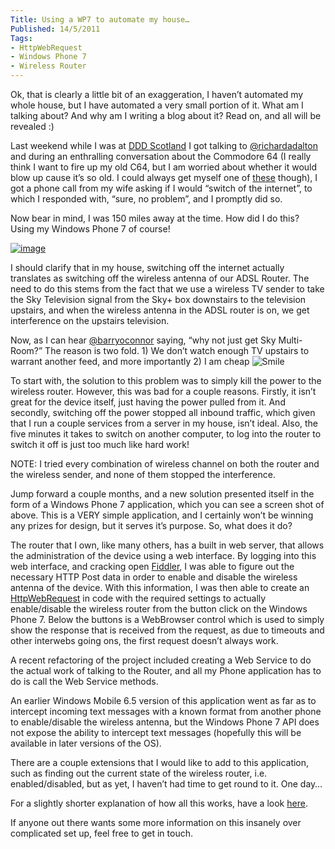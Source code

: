 ```yaml
---
Title: Using a WP7 to automate my house…
Published: 14/5/2011
Tags:
- HttpWebRequest
- Windows Phone 7
- Wireless Router
---
```


Ok, that is clearly a little bit of an exaggeration, I haven’t automated my whole house, but I have automated a very small portion of it. What am I talking about? And why am I writing a blog about it? Read on, and all will be revealed :)

Last weekend while I was at [DDD Scotland](http://www.gep13.co.uk/blog/?p=210) I got talking to [@richardadalton](http://twitter.com/#!/richardadalton) and during an enthralling conversation about the Commodore 64 (I really think I want to fire up my old C64, but I am worried about whether it would blow up cause it’s so old. I could always get myself one of [these](http://www.commodoreusa.net/CUSA_C64.aspx) though), I got a phone call from my wife asking if I would “switch of the internet”, to which I responded with, “sure, no problem”, and I promptly did so. 

Now bear in mind, I was 150 miles away at the time. How did I do this? Using my Windows Phone 7 of course! 

[![image](http://www.gep13.co.uk/blog/wp-content/uploads/2011/05/image_thumb3.png)](http://www.gep13.co.uk/blog/wp-content/uploads/2011/05/image3.png)

I should clarify that in my house, switching off the internet actually translates as switching off the wireless antenna of our ADSL Router. The need to do this stems from the fact that we use a wireless TV sender to take the Sky Television signal from the Sky+ box downstairs to the television upstairs, and when the wireless antenna in the ADSL router is on, we get interference on the upstairs television.

Now, as I can hear [@barryoconnor](http://twitter.com/#!/barryoconnor) saying, “why not just get Sky Multi-Room?” The reason is two fold. 1) We don’t watch enough TV upstairs to warrant another feed, and more importantly 2) I am cheap ![Smile](http://www.gep13.co.uk/blog/wp-content/uploads/2011/05/wlEmoticon-smile1.png)

To start with, the solution to this problem was to simply kill the power to the wireless router. However, this was bad for a couple reasons. Firstly, it isn’t great for the device itself, just having the power pulled from it. And secondly, switching off the power stopped all inbound traffic, which given that I run a couple services from a server in my house, isn’t ideal. Also, the five minutes it takes to switch on another computer, to log into the router to switch it off is just too much like hard work!

NOTE: I tried every combination of wireless channel on both the router and the wireless sender, and none of them stopped the interference.

Jump forward a couple months, and a new solution presented itself in the form of a Windows Phone 7 application, which you can see a screen shot of above. This is a VERY simple application, and I certainly won’t be winning any prizes for design, but it serves it’s purpose. So, what does it do?

The router that I own, like many others, has a built in web server, that allows the administration of the device using a web interface. By logging into this web interface, and cracking open [Fiddler](http://www.fiddler2.com/fiddler2/), I was able to figure out the necessary HTTP Post data in order to enable and disable the wireless antenna of the device. With this information, I was then able to create an [HttpWebRequest](http://msdn.microsoft.com/en-us/library/system.net.httpwebrequest.aspx) in code with the required settings to actually enable/disable the wireless router from the button click on the Windows Phone 7. Below the buttons is a WebBrowser control which is used to simply show the response that is received from the request, as due to timeouts and other interwebs going ons, the first request doesn’t always work.

A recent refactoring of the project included creating a Web Service to do the actual work of talking to the Router, and all my Phone application has to do is call the Web Service methods.

An earlier Windows Mobile 6.5 version of this application went as far as to intercept incoming text messages with a known format from another phone to enable/disable the wireless antenna, but the Windows Phone 7 API does not expose the ability to intercept text messages (hopefully this will be available in later versions of the OS).

There are a couple extensions that I would like to add to this application, such as finding out the current state of the wireless router, i.e. enabled/disabled, but as yet, I haven’t had time to get round to it. One day…

For a slightly shorter explanation of how all this works, have a look [here](http://www.tweetdeck.com/twitter/richardadalton/~PAHAI).

If anyone out there wants some more information on this insanely over complicated set up, feel free to get in touch.
